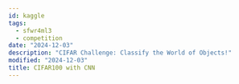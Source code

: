 ```yaml
---
id: kaggle
tags:
  - sfwr4ml3
  - competition
date: "2024-12-03"
description: "CIFAR Challenge: Classify the World of Objects!"
modified: "2024-12-03"
title: CIFAR100 with CNN
---
```

